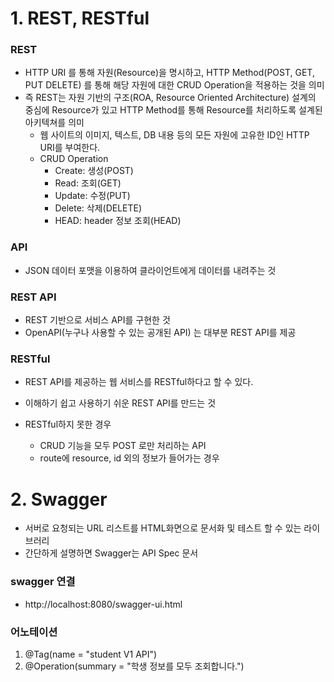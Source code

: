 # 1. REST, RESTful

### REST

- HTTP URI 를 통해 자원(Resource)을 명시하고, HTTP Method(POST, GET, PUT DELETE) 를 통해 해당 자원에 대한 CRUD Operation을 적용하는 것을 의미
- 즉 REST는 자원 기반의 구조(ROA, Resource Oriented Architecture) 설계의 중심에 Resource가 있고 HTTP Method를 통해 Resource를 처리하도록 설계된 아키텍쳐를 의미
    - 웹 사이트의 이미지, 텍스트, DB 내용 등의 모든 자원에 고유한 ID인 HTTP URI를 부여한다.
    - CRUD Operation
        - Create: 생성(POST)
        - Read: 조회(GET)
        - Update: 수정(PUT)
        - Delete: 삭제(DELETE)
        - HEAD: header 정보 조회(HEAD)
### API
- JSON 데이터 포맷을 이용하여 클라이언트에게 데이터를 내려주는 것

### REST API
- REST 기반으로 서비스 API를 구현한 것
- OpenAPI(누구나 사용할 수 있는 공개된 API) 는 대부분 REST API를 제공

### RESTful
- REST API를 제공하는 웹 서비스를 RESTful하다고 할 수 있다.
- 이해하기 쉽고 사용하기 쉬운 REST API를 만드는 것

- RESTful하지 못한 경우
    - CRUD 기능을 모두 POST 로만 처리하는 API
    - route에 resource, id 외의 정보가 들어가는 경우


# 2. Swagger
- 서버로 요청되는 URL 리스트를 HTML화면으로 문서화 및 테스트 할 수 있는 라이브러리
- 간단하게 설명하면 Swagger는 API Spec 문서

### swagger 연결
- http://localhost:8080/swagger-ui.html

### 어노테이션

1. @Tag(name = "student V1 API")
2. @Operation(summary = "학생 정보를 모두 조회합니다.")
